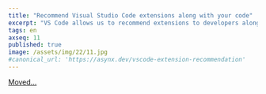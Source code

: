 ```yaml
---
title: "Recommend Visual Studio Code extensions along with your code"
excerpt: "VS Code allows us to recommend extensions to developers along with code."
tags: en
axseq: 11
published: true
image: /assets/img/22/11.jpg
#canonical_url: 'https://asynx.dev/vscode-extension-recommendation'
---
```


<!-- markdownlint-capture -->
<!-- markdownlint-disable -->
<script type="text/javascript">
    window.location.href = "https://ayazar.dev/blog/22/vscode-extension-recommendation.html";
</script>
<!-- markdownlint-restore -->

[Moved...](https://ayazar.dev/blog/22/vscode-extension-recommendation.html)

